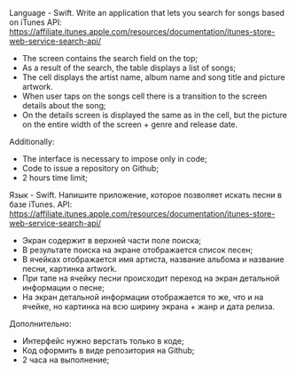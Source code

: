 Language - Swift. Write an application that lets you search for songs based on iTunes API: https://affiliate.itunes.apple.com/resources/documentation/itunes-store-web-service-search-api/

- The screen contains the search field on the top;
- As a result of the search, the table displays a list of songs;
- The cell displays the artist name, album name and song title and picture artwork.
- When user taps on the songs cell there is a transition to the screen details about the song;
- On the details screen is displayed the same as in the cell, but the picture on the entire width of the screen + genre and release date.

Additionally:

- The interface is necessary to impose only in code;
- Code to issue a repository on Github;
- 2 hours time limit;



Язык - Swift.
Напишите приложение, которое позволяет искать песни в базе iTunes.
API: https://affiliate.itunes.apple.com/resources/documentation/itunes-store-web-service-search-api/

- Экран содержит в верхней части поле поиска;
- В результате поиска на экране отображается список песен;
- В ячейках отображается имя артиста, название альбома и название песни, картинка artwork.
- При тапе на ячейку песни происходит переход на экран детальной информации о песне;
- На экран детальной информации отображается то же, что и на ячейке, но картинка на всю ширину экрана + жанр и дата релиза.

Дополнительно:
- Интерфейс нужно верстать только в коде;
- Код оформить в виде репозитория на Github;
- 2 часа на выполнение;
